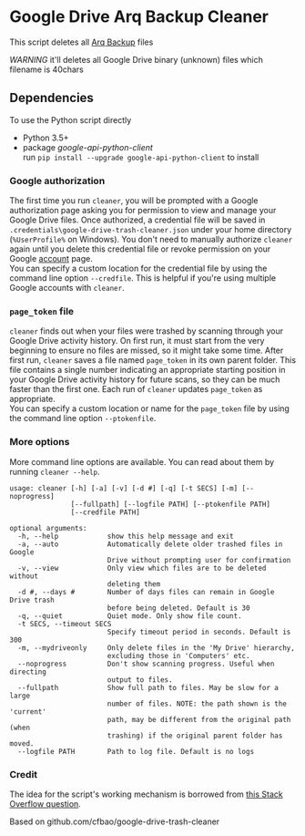 # Google Drive Arq Backup Cleaner
This script deletes all [Arq Backup](http://www.arqbackup.com) files

*WARNING* it'll deletes all Google Drive binary (unknown) files which filename is 40chars 

## Dependencies
To use the Python script directly
* Python 3.5+
* package *google-api-python-client*  
run `pip install --upgrade google-api-python-client` to install

### Google authorization
The first time you run `cleaner`, you will be prompted with a Google authorization page asking you for permission to view and manage your Google Drive files.
Once authorized, a credential file will be saved in `.credentials\google-drive-trash-cleaner.json` under your home directory (`%UserProfile%` on Windows).
You don't need to manually authorize `cleaner` again until you delete this credential file or revoke permission on your Google [account](https://myaccount.google.com/permissions "Apps connected to your account") page.  
You can specify a custom location for the credential file by using the command line option `--credfile`. This is helpful if you're using multiple Google accounts with `cleaner`.

### `page_token` file
`cleaner` finds out when your files were trashed by scanning through your Google Drive activity history.
On first run, it must start from the very beginning to ensure no files are missed, so it might take some time.
After first run, `cleaner` saves a file named `page_token` in its own parent folder.
This file contains a single number indicating an appropriate starting position in your Google Drive activity history for future scans,
so they can be much faster than the first one. Each run of `cleaner` updates `page_token` as appropriate.  
You can specify a custom location or name for the `page_token` file by using the command line option `--ptokenfile`.

### More options
More command line options are available. You can read about them by running `cleaner --help`.
```
usage: cleaner [-h] [-a] [-v] [-d #] [-q] [-t SECS] [-m] [--noprogress]
               [--fullpath] [--logfile PATH] [--ptokenfile PATH]
               [--credfile PATH]

optional arguments:
  -h, --help            show this help message and exit
  -a, --auto            Automatically delete older trashed files in Google
                        Drive without prompting user for confirmation
  -v, --view            Only view which files are to be deleted without
                        deleting them
  -d #, --days #        Number of days files can remain in Google Drive trash
                        before being deleted. Default is 30
  -q, --quiet           Quiet mode. Only show file count.
  -t SECS, --timeout SECS
                        Specify timeout period in seconds. Default is 300
  -m, --mydriveonly     Only delete files in the 'My Drive' hierarchy,
                        excluding those in 'Computers' etc.
  --noprogress          Don't show scanning progress. Useful when directing
                        output to files.
  --fullpath            Show full path to files. May be slow for a large
                        number of files. NOTE: the path shown is the 'current'
                        path, may be different from the original path (when
                        trashing) if the original parent folder has moved.
  --logfile PATH        Path to log file. Default is no logs
```

### Credit
The idea for the script's working mechanism is borrowed from
[this Stack Overflow question](https://stackoverflow.com/questions/34803290/how-to-retrieve-a-recent-list-of-trashed-files-using-google-drive-api).

Based on github.com/cfbao/google-drive-trash-cleaner
